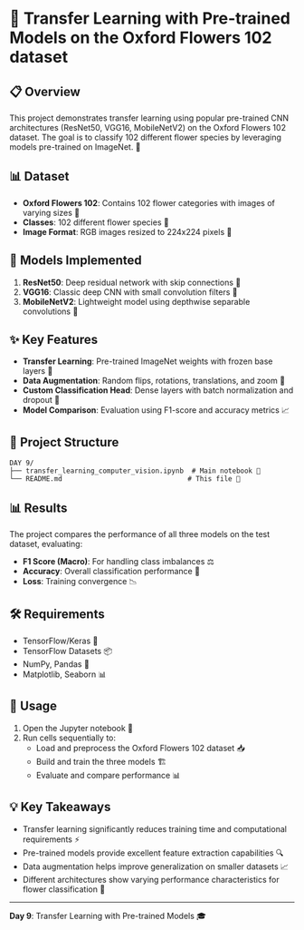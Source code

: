 # 🌸 Transfer Learning with Pre-trained Models on the Oxford Flowers 102 dataset

## 📋 Overview
This project demonstrates transfer learning using popular pre-trained CNN architectures (ResNet50, VGG16, MobileNetV2) on the Oxford Flowers 102 dataset. The goal is to classify 102 different flower species by leveraging models pre-trained on ImageNet. 🚀

## 📊 Dataset
- **Oxford Flowers 102**: Contains 102 flower categories with images of varying sizes 🌺
- **Classes**: 102 different flower species 🌻
- **Image Format**: RGB images resized to 224x224 pixels 📸

## 🤖 Models Implemented
1. **ResNet50**: Deep residual network with skip connections 🔗
2. **VGG16**: Classic deep CNN with small convolution filters 🧠
3. **MobileNetV2**: Lightweight model using depthwise separable convolutions 📱

## ✨ Key Features
- **Transfer Learning**: Pre-trained ImageNet weights with frozen base layers 🧊
- **Data Augmentation**: Random flips, rotations, translations, and zoom 🔄
- **Custom Classification Head**: Dense layers with batch normalization and dropout 🎯
- **Model Comparison**: Evaluation using F1-score and accuracy metrics 📈

## 📁 Project Structure
```
DAY 9/
├── transfer_learning_computer_vision.ipynb  # Main notebook 📓
└── README.md                               # This file 📝
```

## 📊 Results
The project compares the performance of all three models on the test dataset, evaluating:
- **F1 Score (Macro)**: For handling class imbalances ⚖️
- **Accuracy**: Overall classification performance 🎯
- **Loss**: Training convergence 📉

## 🛠️ Requirements
- TensorFlow/Keras 🔧
- TensorFlow Datasets 📦
- NumPy, Pandas 🐼
- Matplotlib, Seaborn 📊

## 🚀 Usage
1. Open the Jupyter notebook 📖
2. Run cells sequentially to:
   - Load and preprocess the Oxford Flowers 102 dataset 📥
   - Build and train the three models 🏗️
   - Evaluate and compare performance 📊

## 💡 Key Takeaways
- Transfer learning significantly reduces training time and computational requirements ⚡
- Pre-trained models provide excellent feature extraction capabilities 🔍
- Data augmentation helps improve generalization on smaller datasets 📈
- Different architectures show varying performance characteristics for flower classification 🌸

---
**Day 9**: Transfer Learning with Pre-trained Models 🎓